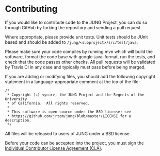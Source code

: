 Contributing
============

If you would like to contribute code to the JUNG Project, you can do so through
GitHub by forking the repository and sending a pull request.

Where appropriate, please provide unit tests. Unit tests should be JUnit based
and should be added to `/jung/<subproject>/src/test/java`.

Please make sure your code compiles by running mvn which will build the software,
format the code base with google-java-format, run the tests, and check that
the code passes other checks. All pull requests will be validated by Travis CI
in any case and typically must pass before being merged.

If you are adding or modifying files, you should add the following copyright
statement in a language-appropriate comment at the top of the file:

```
/*
 * Copyright (c) <year>, the JUNG Project and the Regents of the University 
 * of California.  All rights reserved.
 *
 * This software is open-source under the BSD license; see
 * https://github.com/jrtom/jung/blob/master/LICENSE for a description.
 */
```

All files will be released to users of JUNG under a BSD license.

Before your code can be accepted into the project, you must sign the
[Individual Contributor License Agreement (CLA)][CLA].

[CLA]: https://cla-assistant.io/jrtom/jung
[GJF]: https://github.com/google/google-java-format
